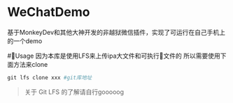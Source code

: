 <!-- /TOC -->

# WeChatDemo
基于MonkeyDev和其他大神开发的非越狱微信插件，实现了可运行在自己手机上的一个demo

#Usage
因为本库是使用LFS来上传ipa大文件和可执行文件的
所以需要使用下面方法来clone
```ruby
git lfs clone xxx #git库地址
```
> 关于  Git LFS 的了解请自行gooooog
